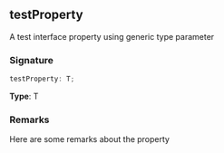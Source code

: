 ## testProperty

A test interface property using generic type parameter

<a id="testproperty-signature"></a>

### Signature

```typescript
testProperty: T;
```

**Type**: T

<a id="testproperty-remarks"></a>

### Remarks

Here are some remarks about the property

